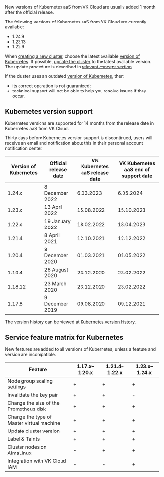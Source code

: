 New versions of Kubernetes aaS from VK Cloud are usually added 1 month after the official release.

The following versions of Kubernetes aaS from VK Cloud are currently available:

- 1.24.9
- 1.23.13
- 1.22.9

When [creating a new cluster](../../../operations/create-cluster), choose the latest available [version of Kubernetes](#k8s-versions-list). If possible, [update the cluster](../../../operations/update) to the latest available version. The update procedure is described in [relevant concept section](../../update).

If the cluster uses an outdated [version of Kubernetes](#k8s-versions-list), then:

- its correct operation is not guaranteed;
- technical support will not be able to help you resolve issues if they occur.

## Kubernetes version support <a id="k8s-versions-list"></a>

Kubernetes versions are supported for 14 months from the release date in Kubernetes aaS from VK Cloud.

Thirty days before Kubernetes version support is discontinued, users will receive an email and notification about this in their personal account notification center.

|Version of Kubernetes|Official release date|VK Kubernetes aaS release date|VK Kubernetes aaS end of support date|
|------|------|------|-------|
|1.24.x|8 December 2022|6.03.2023|6.05.2024|
|1.23.x|13 April 2022|15.08.2022|15.10.2023|
|1.22.x|19 January 2022|18.02.2022|18.04.2023|
|1.21.4|8 April 2021|12.10.2021|12.12.2022|
|1.20.4|8 December 2020|01.03.2021|01.05.2022|
|1.19.4|26 August 2020|23.12.2020|23.02.2022|
|1.18.12|23 March 2020|23.12.2020|23.02.2022|
|1.17.8|9 December 2019|09.08.2020|09.12.2021|

The version history can be viewed at [Kubernetes version history](../version-changelog).

## Service feature matrix for Kubernetes <a id="k8s-features-list"></a>

New features are added to all versions of Kubernetes, unless a feature and version are incompatible.

| Feature                                  | 1.17.x–1.20.x | 1.21.4–1.22.х | 1.23.x–1.24.х |
| ---------------------------------------- | ------------- | ------------- | ------ |
| Node group scaling settings              | +             | +             | +      |
| Invalidate the key pair                  | +             | +             | -      |
| Change the size of the Prometheus disk   | +             | +             | +      |
| Change the type of Master virtual machine| +             | +             | +      |
| Update cluster version                   | +             | +             | +      |
| Label & Taints                           | +             | +             | +      |
| Cluster nodes on AlmaLinux               | -             | +             | +      |
| Integration with VK Cloud IAM            | -             | -             | +      |

